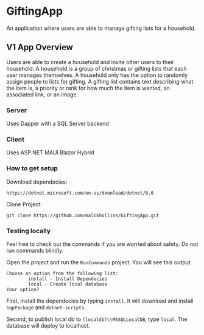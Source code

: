 # GiftingApp
An application where users are able to manage gifting lists for a household.

## V1 App Overview

Users are able to create a household and invite other users to their household. A household is a group of christmas or gifting lists that each user manages themselves. A household only has the option to randomly assign people to lists for gifting. A gifting list contains text describing what the item is, a priority or rank for how much the item is wanted, an associated link, or an image.

### Server

Uses Dapper with a SQL Server backend

### Client

Uses ASP.NET MAUI Blazor Hybrid

### How to get setup

Download dependecies:

```
https://dotnet.microsoft.com/en-us/download/dotnet/8.0
```

Clone Project:

```
git clone https://github.com/malikhollins/GiftingApp.git
```

### Testing locally

Feel free to check out the commands if you are worried about safety. Do not run commands blindly.

Open the project and run the `RunCommands` project. You will see this output

```
Choose an option from the following list:
        install - Install Dependecies
        local - Create local database
Your option?
```

First, install the dependecies by typing `install`. It will download and install `SqpPackage` and `dotnet-scripts`.

Second, to publish local db to `(localdb)\\MSSQLLocalDB`, type `local`. The database will deploy to localhost.
